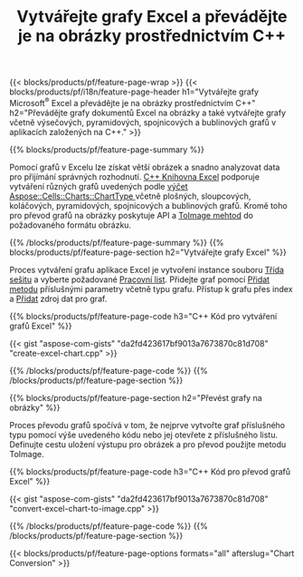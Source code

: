﻿---
title: Vytvářejte grafy Excel a převádějte je na obrázky prostřednictvím C++
url: /cs/cpp/chart/
description: Zdrojový kód C++ pro kreslení a převod grafu nebo diagramu v aplikaci Microsoft Excel pomocí knihovny C++
---
{{< blocks/products/pf/feature-page-wrap >}}
{{< blocks/products/pf/i18n/feature-page-header h1="Vytvářejte grafy Microsoft<sup>&reg;</sup> Excel a převádějte je na obrázky prostřednictvím C++" h2="Převádějte grafy dokumentů Excel na obrázky a také vytvářejte grafy včetně výsečových, pyramidových, spojnicových a bublinových grafů v aplikacích založených na C++." >}}

{{% blocks/products/pf/feature-page-summary %}}

Pomocí grafů v Excelu lze získat větší obrázek a snadno analyzovat data pro přijímání správných rozhodnutí. [C++ Knihovna Excel](/cells/cpp/) podporuje vytváření různých grafů uvedených podle [výčet Aspose::Cells::Charts::ChartType
](https://apireference.aspose.com/cells/cpp/namespace/aspose.cells.charts#a2f17e69bcefc754569019185d0621b70) včetně plošných, sloupcových, koláčových, pyramidových, spojnicových a bublinových grafů. Kromě toho pro převod grafů na obrázky poskytuje API a [ToImage mehtod](https://apireference.aspose.com/cells/cpp/class/aspose.cells.charts.i_sparkline#a28d76dd585c48366e1657f2982722ddb) do požadovaného formátu obrázku.

{{% /blocks/products/pf/feature-page-summary %}}
{{% blocks/products/pf/feature-page-section h2="Vytvářejte grafy Excel" %}}

Proces vytváření grafu aplikace Excel je vytvoření instance souboru [Třída sešitu](https://apireference.aspose.com/cells/cpp/class/aspose.cells.i_workbook) a vyberte požadované [Pracovní list](https://apireference.aspose.com/cells/cpp/class/aspose.cells.i_worksheet_collection#a5574d624796043233420d0e0459ccc43). Přidejte graf pomocí [Přidat metodu](https://apireference.aspose.com/cells/cpp/class/aspose.cells.charts.i_chart_collection#ab7e8cce835c251a4682605299a6aa068) příslušnými parametry včetně typu grafu. Přístup k grafu přes index a [Přidat](https://apireference.aspose.com/cells/cpp/class/aspose.cells.charts.i_series_collection#a8f4dc4d883f32f65b1fb673e2aa7862f) zdroj dat pro graf.

{{% blocks/products/pf/feature-page-code h3="C++ Kód pro vytváření grafů Excel" %}}

{{< gist "aspose-com-gists" "da2fd423617bf9013a7673870c81d708" "create-excel-chart.cpp" >}}

{{% /blocks/products/pf/feature-page-code %}}
{{% /blocks/products/pf/feature-page-section %}}

{{% blocks/products/pf/feature-page-section h2="Převést grafy na obrázky" %}}


Proces převodu grafů spočívá v tom, že nejprve vytvořte graf příslušného typu pomocí výše uvedeného kódu nebo jej otevřete z příslušného listu. Definujte cestu uložení výstupu pro obrázek a pro převod použijte metodu ToImage.

 
{{% blocks/products/pf/feature-page-code h3="C++ Kód pro převod grafů Excel" %}}

{{< gist "aspose-com-gists" "da2fd423617bf9013a7673870c81d708" "convert-excel-chart-to-image.cpp" >}}

{{% /blocks/products/pf/feature-page-code %}}
{{% /blocks/products/pf/feature-page-section %}}

{{< blocks/products/pf/feature-page-options formats="all" afterslug="Chart Conversion" >}}